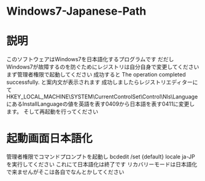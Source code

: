 # Windows7-Japanese-Path
# 説明
このソフトウェアはWindows7を日本語化するプログラムです
だだしWindows7が故障するのを防ぐためにレジストリは自分自身で変更してください
まず管理者権限で起動してください
成功すると
The operation completed successfully.
と案内文が表示されます
成功しましたらレジストリエディターにて
HKEY_LOCAL_MACHINE\SYSTEM\CurrentControlSet\Control\Nls\LanguageにあるInstallLanguageの値を英語を表す0409から日本語を表す0411に変更します。
そして再起動を行ってください
# 起動画面日本語化
管理者権限でコマンドプロンプトを起動し
bcdedit /set {default} locale ja-JP
を実行してください
これにて日本語化は終了です
リカバリーモードは日本語化で来ませんがそこは各自でなんとかしてください
